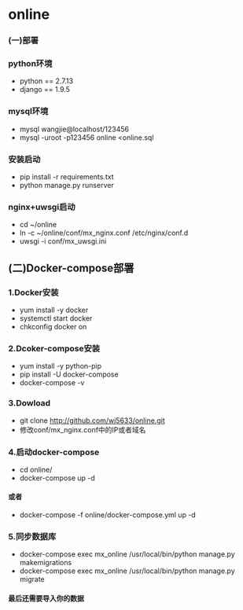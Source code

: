 # online
### (一)部署
### python环境
- python == 2.7.13
- django == 1.9.5
### mysql环境
- mysql wangjie@localhost/123456
- mysql -uroot -p123456 online <online.sql
### 安装启动
- pip install -r requirements.txt
- python manage.py runserver 
### nginx+uwsgi启动
- cd ~/online
- ln -c ~/online/conf/mx_nginx.conf /etc/nginx/conf.d
- uwsgi -i conf/mx_uwsgi.ini

(二)Docker-compose部署
-
### 1.Docker安装
- yum install -y docker
- systemctl start docker
- chkconfig docker on 
### 2.Dcoker-compose安装
- yum install -y python-pip
- pip install -U docker-compose
- docker-compose -v
### 3.Dowload
- git clone http://github.com/wj5633/online.git
- 修改conf/mx_nginx.conf中的IP或者域名
### 4.启动docker-compose
- cd online/
- docker-compose up -d
#### 或者
- docker-compose -f online/docker-compose.yml up -d

### 5.同步数据库
- docker-compose exec mx_online /usr/local/bin/python manage.py makemigrations
- docker-compose exec mx_online /usr/local/bin/python manage.py migrate

#### 最后还需要导入你的数据


